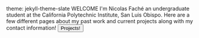 theme: jekyll-theme-slate
WELCOME
I'm Nicolas Faché an undergraduate student at the California Polytechnic Institute, San Luis Obispo.
Here are a few different pages about my past work and current projects along with my contact information!
<button type="button" onclick="alert('Hello world!')">Projects!</button>
